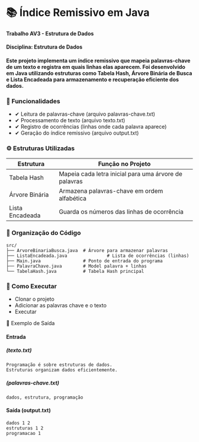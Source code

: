 # 📚 Índice Remissivo em Java

#### Trabalho AV3 - Estrutura de Dados
#### Disciplina: Estrutura de Dados


#### Este projeto implementa um índice remissivo que mapeia palavras-chave de um texto e registra em quais linhas elas aparecem. Foi desenvolvido em Java utilizando estruturas como Tabela Hash, Árvore Binária de Busca e Lista Encadeada para armazenamento e recuperação eficiente dos dados.

### 📌 Funcionalidades

* ✔ Leitura de palavras-chave (arquivo palavras-chave.txt)
* ✔ Processamento de texto (arquivo texto.txt)
* ✔ Registro de ocorrências (linhas onde cada palavra aparece)
* ✔ Geração do índice remissivo (arquivo output.txt)


### ⚙️ Estruturas Utilizadas
Estrutura	| Função no Projeto
-------------- | -----------
Tabela Hash	| Mapeia cada letra inicial para uma árvore de palavras
Árvore Binária	| Armazena palavras-chave em ordem alfabética
Lista	Encadeada | Guarda os números das linhas de ocorrência
### 📂 Organização do Código

```
src/  
├── ArvoreBinariaBusca.java  # Árvore para armazenar palavras  
├── ListaEncadeada.java               # Lista de ocorrências (linhas)  
├── Main.java                # Ponto de entrada do programa  
├── PalavraChave.java        # Model palavra + linhas  
└── TabelaHash.java          # Tabela Hash principal  
```

### 🚀 Como Executar

* Clonar o projeto
* Adicionar as palavras chave e o texto
* Executar

📝 Exemplo de Saída

#### Entrada 

##### (texto.txt)

```
Programação é sobre estruturas de dados.  
Estruturas organizam dados eficientemente.  
```

##### (palavras-chave.txt)

```
dados, estrutura, programação
```

#### Saída (output.txt)
```
dados 1 2 
estruturas 1 2 
programacao 1 
```
